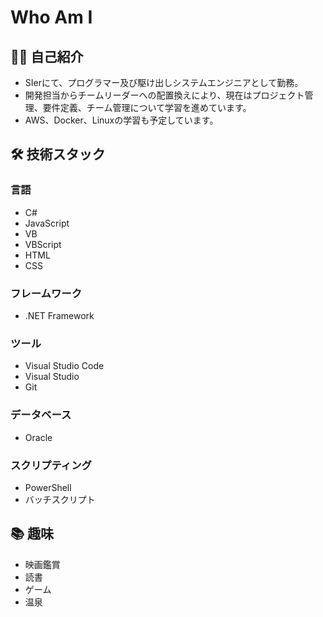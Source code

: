 # Who Am I

## 👨‍💻 自己紹介

- SIerにて、プログラマー及び駆け出しシステムエンジニアとして勤務。
- 開発担当からチームリーダーへの配置換えにより、現在はプロジェクト管理、要件定義、チーム管理について学習を進めています。
- AWS、Docker、Linuxの学習も予定しています。

## 🛠 技術スタック

### 言語

- C#
- JavaScript
- VB
- VBScript
- HTML
- CSS

### フレームワーク

- .NET Framework

### ツール

- Visual Studio Code
- Visual Studio
- Git

### データベース

- Oracle

### スクリプティング

- PowerShell
- バッチスクリプト

## 📚 趣味

- 映画鑑賞
- 読書
- ゲーム
- 温泉


<!---
Kakeru347/Kakeru347 is a ✨ special ✨ repository because its `README.md` (this file) appears on your GitHub profile.
You can click the Preview link to take a look at your changes.
--->
